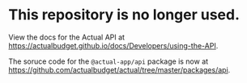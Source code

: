 # This repository is no longer used.

View the docs for the Actual API at https://actualbudget.github.io/docs/Developers/using-the-API.

The soruce code for the `@actual-app/api` package is now at https://github.com/actualbudget/actual/tree/master/packages/api.
